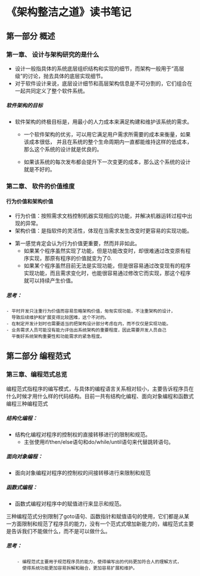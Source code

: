 # 《架构整洁之道》读书笔记
## 第一部分 概述
### 第一章、 设计与架构研究的是什么 	
* 设计一般指具体的系统底层组织结构和实现的细节，而架构一般用于“高层级”的讨论，抛去具体的底层实现细节。
* 对于软件设计来说，底层设计细节和高层架构信息是不可分割的，它们组合在一起共同定义了整个软件系统。

##### 软件架构的目标
* 软件架构的终极目标是，用最小的人力成本来满足构建和维护该系统的需求。

	* 一个软件架构的优劣，可以用它满足用户需求所需要的成本来衡量，如果该成本很低，
		并且在系统的整个生命周期内一直都能维持这样的低成本，那么这个系统的设计就是优良的。
		
	* 如果该系统的每次发布都会提升下一次变更的成本，那么这个系统的设计就是不好的。
	
	
### 第二章、 软件的价值维度

#### 行为价值和架构价值
* 行为价值：按照需求文档控制机器实现相应的功能，并解决机器运转过程中出现的异常。
* 架构价值：是指软件的灵活性，体现在当需求发生改变时更容易的实现功能。


- 第一感觉肯定会认为行为价值更重要，然而并非如此。
	* 如果某个程序虽然实现了功能，但是功能改变时，却很难通过改变原有程序实现，那原有程序的价值就变为了0.
	* 如果某个程序虽然目前无法是实现功能，但是很容易通过改变现有的程序实现功能，而且需求变化时，也能很容易通过修改它而实现，那这个程序就可以持续产生价值。

	
##### 思考：
	- 平时开发只注重行为价值而容易忽略架构价值，匆匆实现功能，不注重架构的设计，
	  导致后续维护和扩展变得比较困难，这个不对的。
	- 在制定开发计划时也需要适当的把架构设计部分考虑在内，而不仅仅是实现功能。
	- 业务需求人员可能没有能力评估出系统架构的重要程度，因此需要开发人员自己
	  平衡好系统架构重要性和功能需求的紧急程度。
	  
	

## 第二部分 编程范式
### 第三章、编程范式总览

编程范式指程序的编写模式，与具体的编程语言关系相对较小，主要告诉程序员在什么时候才用什么样的代码结构。目前一共有结构化编程、面向对象编程和函数式编程三种编程范式

##### 结构化编程：
* 结构化编程对程序的控制权的直接转移进行的限制和规范。
	* 主张使用if/then/else语句和do/while/until语句来代替跳转语句。
	
##### 面向对象编程：
 * 面向对象编程对程序的控制权的间接转移进行来限制和规范
 
##### 函数式编程：
* 函数式编程对程序中的赋值进行来显示和规范。

三种编程范式分别限制了goto语句、函数指针和赋值语句的使用，它们都是从某一方面限制和规范了程序员的能力，没有一个范式式增加新能力的，编程范式主要是告诉我们不能做什么，而不是可以做什么。

##### 思考：
		- 编程范式主要用于规范程序员的能力，使得编写出的代码更加符合人的理解方式，
		  使得系统功能更加容易拆解和融合，更加容易扩展和维护。